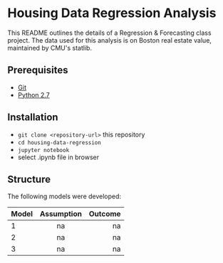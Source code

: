 # Housing Data Regression Analysis
This README outlines the details of a Regression & Forecasting class project. The data used for this analysis is on Boston real estate value, maintained by CMU's statlib.

## Prerequisites

* [Git](http://git-scm.com/)
* [Python 2.7](https://www.python.org/download/releases/2.7/)


## Installation

* `git clone <repository-url>` this repository
* `cd housing-data-regression`
* `jupyter notebook`
* select .ipynb file in browser

## Structure
The following models were developed:

| Model       | Assumption           | Outcome  |
| ------------- |:-------------:| -----:|
| 1      | na | na |
| 2      | na      |   na |
| 3 | na      |   na |
